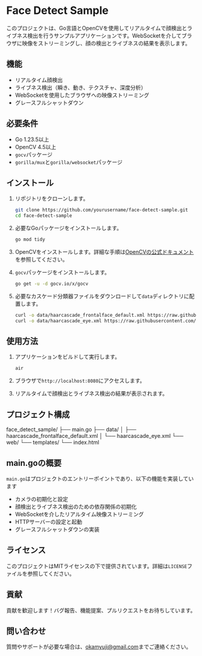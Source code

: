 # Face Detect Sample

このプロジェクトは、Go言語とOpenCVを使用してリアルタイムで顔検出とライブネス検出を行うサンプルアプリケーションです。WebSocketを介してブラウザに映像をストリーミングし、顔の検出とライブネスの結果を表示します。

## 機能

- リアルタイム顔検出
- ライブネス検出（瞬き、動き、テクスチャ、深度分析）
- WebSocketを使用したブラウザへの映像ストリーミング
- グレースフルシャットダウン

## 必要条件

- Go 1.23.5以上
- OpenCV 4.5以上
- `gocv`パッケージ
- `gorilla/mux`と`gorilla/websocket`パッケージ

## インストール

1. リポジトリをクローンします。

   ```bash
   git clone https://github.com/yourusername/face-detect-sample.git
   cd face-detect-sample
   ```

2. 必要なGoパッケージをインストールします。

   ```bash
   go mod tidy
   ```

3. OpenCVをインストールします。詳細な手順は[OpenCVの公式ドキュメント](https://opencv.org/)を参照してください。

4. `gocv`パッケージをインストールします。

   ```bash
   go get -u -d gocv.io/x/gocv
   ```

5. 必要なカスケード分類器ファイルをダウンロードして`data`ディレクトリに配置します。

   ```bash
   curl -o data/haarcascade_frontalface_default.xml https://raw.githubusercontent.com/opencv/opencv/master/data/haarcascades/haarcascade_frontalface_default.xml
   curl -o data/haarcascade_eye.xml https://raw.githubusercontent.com/opencv/opencv/master/data/haarcascades/haarcascade_eye.xml
   ```

## 使用方法

1. アプリケーションをビルドして実行します。

   ```bash
   air
   ```

2. ブラウザで`http://localhost:8080`にアクセスします。

3. リアルタイムで顔検出とライブネス検出の結果が表示されます。

## プロジェクト構成

face_detect_sample/
├── main.go
├── data/
│ ├── haarcascade_frontalface_default.xml
│ └── haarcascade_eye.xml
└── web/
  └── templates/
    └── index.html

## main.goの概要

`main.go`はプロジェクトのエントリーポイントであり、以下の機能を実装しています

- カメラの初期化と設定
- 顔検出とライブネス検出のための依存関係の初期化
- WebSocketを介したリアルタイム映像ストリーミング
- HTTPサーバーの設定と起動
- グレースフルシャットダウンの実装

## ライセンス

このプロジェクトはMITライセンスの下で提供されています。詳細は`LICENSE`ファイルを参照してください。

## 貢献

貢献を歓迎します！バグ報告、機能提案、プルリクエストをお待ちしています。

## 問い合わせ

質問やサポートが必要な場合は、[okamyuji@gmail.com](mailto:okamyuji@gmail.com)までご連絡ください。

